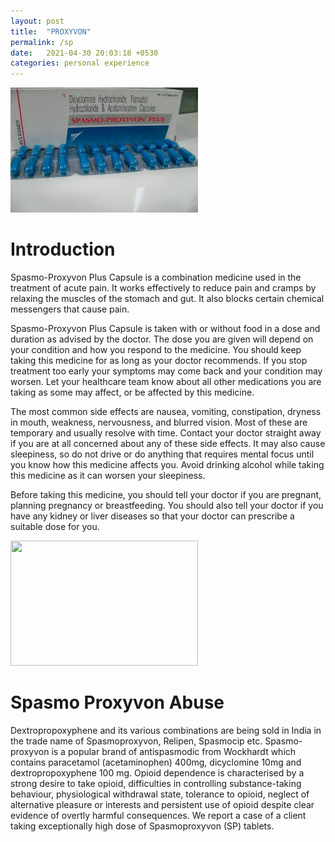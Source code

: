 ```yaml
---
layout: post
title:  "PROXYVON"
permalink: /sp
date:   2021-04-30 20:03:18 +0530
categories: personal experience
---
```

<img src="/images/sp.jpeg" width="300" height="200">

<H1><b>Introduction</b></H1>

Spasmo-Proxyvon Plus Capsule is a combination medicine used in the treatment of acute pain. It works effectively to reduce pain and cramps by relaxing the muscles of the stomach and gut. It also blocks certain chemical messengers that cause pain.

Spasmo-Proxyvon Plus Capsule is taken with or without food in a dose and duration as advised by the doctor. The dose you are given will depend on your condition and how you respond to the medicine. You should keep taking this medicine for as long as your doctor recommends. If you stop treatment too early your symptoms may come back and your condition may worsen. Let your healthcare team know about all other medications you are taking as some may affect, or be affected by this medicine.

The most common side effects are nausea, vomiting, constipation, dryness in mouth, weakness, nervousness, and blurred vision. Most of these are temporary and usually resolve with time. Contact your doctor straight away if you are at all concerned about any of these side effects. It may also cause sleepiness, so do not drive or do anything that requires mental focus until you know how this medicine affects you. Avoid drinking alcohol while taking this medicine as it can worsen your sleepiness.

Before taking this medicine, you should tell your doctor if you are pregnant, planning pregnancy or breastfeeding. You should also tell your doctor if you have any kidney or liver diseases so that your doctor can prescribe a suitable dose for you.

<img src="/images/sada.jpeg" width="300" height="200">

<H1><b>Spasmo Proxyvon Abuse</b></H1>
Dextropropoxyphene and its various combinations
are being sold in India in the trade name of Spasmoproxyvon, Relipen, Spasmocip etc. Spasmo-proxyvon
is a popular brand of antispasmodic from Wockhardt which contains paracetamol (acetaminophen)
400mg, dicyclomine 10mg and dextropropoxyphene
100 mg.
Opioid dependence is characterised by a strong desire to take opioid, difficulties in controlling substance-taking behaviour, physiological withdrawal
state, tolerance to opioid, neglect of alternative pleasure or interests and persistent use of opioid despite
clear evidence of overtly harmful consequences.
We report a case of a client taking exceptionally high
dose of Spasmoproxyvon (SP) tablets.